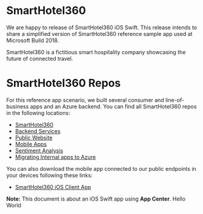 # SmartHotel360

We are happy to release of SmartHotel360 iOS Swift. This release intends to share a simplified version of SmartHotel360 reference sample app used at Microsoft Build 2018.

SmartHotel360 is a fictitious smart hospitality company showcasing the future of connected travel.

# SmartHotel360 Repos
For this reference app scenario, we built several consumer and line-of-business apps and an Azure backend. You can find all SmartHotel360 repos in the following locations:

* [SmartHotel360 ](https://github.com/Microsoft/SmartHotel360)
* [Backend Services](https://github.com/Microsoft/SmartHotel360-Azure-backend)
* [Public Website](https://github.com/Microsoft/SmartHotel360-public-web)
* [Mobile Apps](https://github.com/Microsoft/SmartHotel360-mobile-desktop-apps)
* [Sentiment Analysis](https://github.com/Microsoft/SmartHotel360-Sentiment-Analysis-App)
* [Migrating Internal apps to Azure](https://github.com/Microsoft/SmartHotel360-internal-booking-apps)

You can also download the mobile app connected to our public endpoints in your devices following these links:

* [SmartHotel360 iOS Client App](https://aka.ms/smarthotel360ios)

**Note:** This document is about an iOS Swift app using **App Center**.
Hello World




